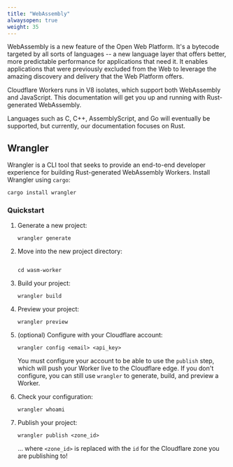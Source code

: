 ```yaml
---
title: "WebAssembly"
alwaysopen: true
weight: 35
---
```


WebAssembly is a new feature of the Open Web Platform. It's a bytecode targeted by all sorts of
languages -- a new language layer that offers better, more predictable performance for applications
that need it. It enables applications that were previously excluded from the Web to leverage
the amazing discovery and delivery that the Web Platform offers.

Cloudflare Workers runs in V8 isolates, which support both WebAssembly and JavaScript. This
documentation will get you up and running with Rust-generated WebAssembly.

Languages such as C, C++, AssemblyScript, and Go will eventually be supported, but currently, our
documentation focuses on Rust.

## Wrangler

Wrangler is a CLI tool that seeks to provide an end-to-end developer experience for building Rust-generated
WebAssembly Workers. Install Wrangler using `cargo`:

```
cargo install wrangler
```

### Quickstart

1. Generate a new project:

    ```
    wrangler generate
    ```

2. Move into the new project directory:
    ```

    cd wasm-worker
    ```

3. Build your project:

    ```
    wrangler build
    ```

4. Preview your project:

    ```
    wrangler preview
    ```

5. (optional) Configure with your Cloudflare account:

    ```
    wrangler config <email> <api_key>
    ```

    You must configure your account to be able to use the `publish` step, which will push your Worker live to the
    Cloudflare edge. If you don't configure, you can still use `wrangler` to generate, build, and preview
    a Worker.

6. Check your configuration:

    ```
    wrangler whoami
    ```

7. Publish your project:

    ```
    wrangler publish <zone_id>
    ```

    ... where `<zone_id>` is replaced with the `id` for the Cloudflare zone you are publishing to!
